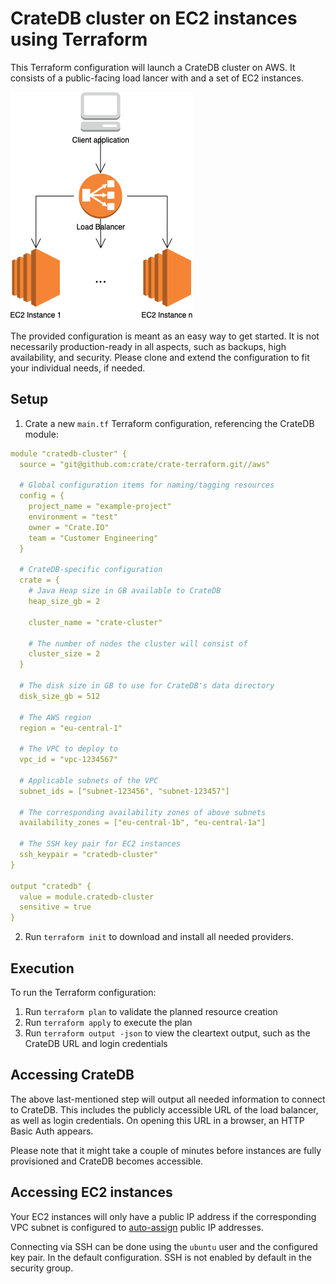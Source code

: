 # CrateDB cluster on EC2 instances using Terraform
This Terraform configuration will launch a CrateDB cluster on AWS. It consists of a public-facing load lancer with and a set of EC2 instances.

![AWS architecture](aws_architecture.png)

The provided configuration is meant as an easy way to get started. It is not necessarily production-ready in all aspects, such as backups, high availability, and security. Please clone and extend the configuration to fit your individual needs, if needed.

## Setup
1. Crate a new `main.tf` Terraform configuration, referencing the CrateDB module:

  ```yaml
  module "cratedb-cluster" {
    source = "git@github.com:crate/crate-terraform.git//aws"

    # Global configuration items for naming/tagging resources
    config = {
      project_name = "example-project"
      environment = "test"
      owner = "Crate.IO"
      team = "Customer Engineering"
    }

    # CrateDB-specific configuration
    crate = {
      # Java Heap size in GB available to CrateDB
      heap_size_gb = 2

      cluster_name = "crate-cluster"

      # The number of nodes the cluster will consist of
      cluster_size = 2
    }

    # The disk size in GB to use for CrateDB's data directory
    disk_size_gb = 512

    # The AWS region
    region = "eu-central-1"

    # The VPC to deploy to
    vpc_id = "vpc-1234567"

    # Applicable subnets of the VPC
    subnet_ids = ["subnet-123456", "subnet-123457"]

    # The corresponding availability zones of above subnets
    availability_zones = ["eu-central-1b", "eu-central-1a"]

    # The SSH key pair for EC2 instances
    ssh_keypair = "cratedb-cluster"
  }

  output "cratedb" {
    value = module.cratedb-cluster
    sensitive = true
  }
```

2. Run `terraform init` to download and install all needed providers.

## Execution
To run the Terraform configuration:
1. Run `terraform plan` to validate the planned resource creation
2. Run `terraform apply` to execute the plan
3. Run `terraform output -json` to view the cleartext output, such as the CrateDB URL and login credentials

## Accessing CrateDB
The above last-mentioned step will output all needed information to connect to CrateDB. This includes the publicly accessible URL of the load balancer, as well as login credentials. On opening this URL in a browser, an HTTP Basic Auth appears.

Please note that it might take a couple of minutes before instances are fully provisioned and CrateDB becomes accessible.

## Accessing EC2 instances
Your EC2 instances will only have a public IP address if the corresponding VPC subnet is configured to [auto-assign](https://docs.aws.amazon.com/vpc/latest/userguide/vpc-ip-addressing.html) public IP addresses.

Connecting via SSH can be done using the `ubuntu` user and the configured key pair. In the default configuration. SSH is not enabled by default in the security group.
